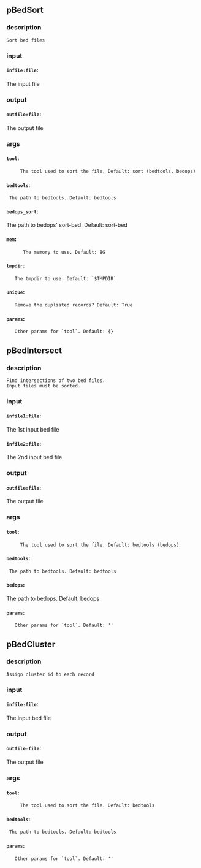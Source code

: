 
## pBedSort

### description
	Sort bed files

### input
#### `infile:file`:
 The input file  

### output
#### `outfile:file`:
 The output file  

### args
#### `tool`:
         The tool used to sort the file. Default: sort (bedtools, bedops)  
#### `bedtools`:
     The path to bedtools. Default: bedtools  
#### `bedops_sort`:
  The path to bedops' sort-bed. Default: sort-bed  
#### `mem`:
          The memory to use. Default: 8G  
#### `tmpdir`:
       The tmpdir to use. Default: `$TMPDIR`  
#### `unique`:
       Remove the dupliated records? Default: True  
#### `params`:
       Other params for `tool`. Default: {}  

## pBedIntersect

### description
	Find intersections of two bed files.
	Input files must be sorted.

### input
#### `infile1:file`:
 The 1st input bed file  
#### `infile2:file`:
 The 2nd input bed file  

### output
#### `outfile:file`:
 The output file  

### args
#### `tool`:
         The tool used to sort the file. Default: bedtools (bedops)  
#### `bedtools`:
     The path to bedtools. Default: bedtools  
#### `bedops`:
  The path to bedops. Default: bedops  
#### `params`:
       Other params for `tool`. Default: ''  

## pBedCluster

### description
	Assign cluster id to each record

### input
#### `infile:file`:
 The input bed file  

### output
#### `outfile:file`:
 The output file  

### args
#### `tool`:
         The tool used to sort the file. Default: bedtools  
#### `bedtools`:
     The path to bedtools. Default: bedtools  
#### `params`:
       Other params for `tool`. Default: ''  

